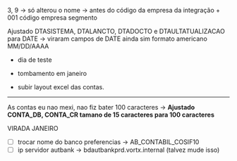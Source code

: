 3, 9 -> só alterou o nome
     -> antes do código da empresa da integração + 001 código empresa segmento

Ajustado DTASISTEMA, DTALANCTO, DTADOCTO e DTAULTATUALIZACAO para DATE -> viraram campos de DATE
ainda sim formato americano MM/DD/AAAA

+ dia de teste

+ tombamento em janeiro

+ subir layout excel das contas.

---


As contas eu nao mexi, nao fiz bater 100 caracteres → **Ajustado CONTA_DB, CONTA_CR tamano de 15 caracteres para 100 caracteres**


VIRADA JANEIRO
- [ ] trocar nome do banco preferencias → AB_CONTABIL_COSIF10
- [ ] ip servidor autbank → bdautbankprd.vortx.internal (talvez mude isso)